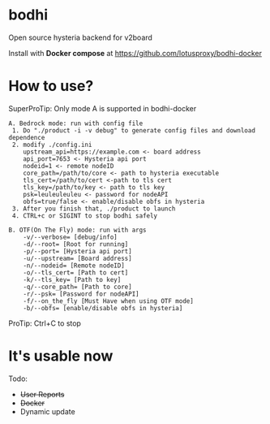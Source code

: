 # bodhi
Open source hysteria backend for v2board

Install with **Docker compose** at https://github.com/lotusproxy/bodhi-docker

# How to use?

SuperProTip: Only mode A is supported in bodhi-docker

```
A. Bedrock mode: run with config file
 1. Do "./product -i -v debug" to generate config files and download dependence
 2. modify ./config.ini
    upstream_api=https://example.com <- board address
    api_port=7653 <- Hysteria api port
    nodeid=1 <- remote nodeID
    core_path=/path/to/core <- path to hysteria executable
    tls_cert=/path/to/cert <-path to tls cert
    tls_key=/path/to/key <- path to tls key
    psk=leuleuleuleu <- password for nodeAPI
    obfs=true/false <- enable/disable obfs in hysteria
 3. After you finish that, ./product to launch
 4. CTRL+c or SIGINT to stop bodhi safely

B. OTF(On The Fly) mode: run with args
    -v/--verbose= [debug/info]
    -d/--root= [Root for running]
    -p/--port= [Hysteria api port]
    -u/--upstream= [Board address]
    -n/--nodeid= [Remote nodeID]
    -o/--tls_cert= [Path to cert]
    -k/--tls_key= [Path to key]
    -q/--core_path= [Path to core]
    -r/--psk= [Password for nodeAPI]
    -f/--on_the_fly [Must Have when using OTF mode]
    -b/--obfs= [enable/disable obfs in hysteria]
```
ProTip: Ctrl+C to stop

# It's usable now

Todo:

- ~~User Reports~~
- ~~Docker~~
- Dynamic update